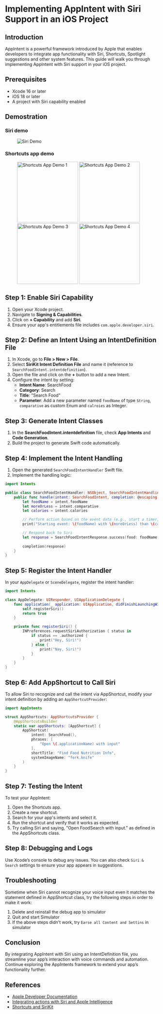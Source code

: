 # Implementing AppIntent with Siri Support in an iOS Project

## Introduction

AppIntent is a powerful framework introduced by Apple that enables developers to integrate app functionality with Siri, Shortcuts, Spotlight suggestions and other system features. This guide will walk you through implementing AppIntent with Siri support in your iOS project.

## Prerequisites
- Xcode 16 or later
- iOS 18 or later
- A project with Siri capability enabled

## Demostration
### Siri demo
<figure>
<img src="https://github.com/user-attachments/assets/5a627147-3713-471f-a187-0cb7626a1d9c" title="Siri Demo" alt="Siri Demo"/>
</figure>

### Shortcuts app demo
<figure>
<img src="https://github.com/user-attachments/assets/63503b42-6198-4420-a6ff-da9130455f10" width="200" title="Shortcuts App Demo 1" alt="Shortcuts App Demo 1"/>
<img src="https://github.com/user-attachments/assets/41ffc92d-51c2-4180-bd08-273756e93e70" width="200" title="Shortcuts App Demo 2" alt="Shortcuts App Demo 2"/>
<img src="https://github.com/user-attachments/assets/1831f5aa-7e23-4864-83fa-c57a8df68d4f" width="200" title="Shortcuts App Demo 3" alt="Shortcuts App Demo 3"/>
<img src="https://github.com/user-attachments/assets/cd4128b7-4df8-4ed6-8cbe-fc23703b5a01" width="200" title="Shortcuts App Demo 4" alt="Shortcuts App Demo 4"/>
</figure>

## Step 1: Enable Siri Capability
1. Open your Xcode project.
2. Navigate to **Signing & Capabilities**.
3. Click on **+ Capability** and add **Siri**.
4. Ensure your app's entitlements file includes `com.apple.developer.siri`.

## Step 2: Define an Intent Using an IntentDefinition File
1. In Xcode, go to **File > New > File**.
2. Select **SiriKit Intent Definition File** and name it (reference to `SearchFoodIntent.intentdefinition`).
3. Open the file and click on the **+** button to add a new Intent.
4. Configure the intent by setting:
   - **Intent Name**: SearchFood
   - **Category**: Search
   - **Title**: "Search Food"
   - **Parameter**: Add a new parameter named `foodName` of type `String`, `comparative` as custom Enum and `calroies` as Integer.

## Step 3: Generate Intent Classes
1. In the **SearchFoodIntent.intentdefinition** file, check **App Intents** and **Code Generation**.
2. Build the project to generate Swift code automatically.

## Step 4: Implement the Intent Handling
1. Open the generated `SearchFoodIntentHandler` Swift file.
2. Implement the handling logic:

```swift
import Intents

public class SearchFoodIntentHandler: NSObject, SearchFoodIntentHandling {
    public func handle(intent: SearchFoodIntent, completion: @escaping (SearchFoodIntentResponse) -> Void) {
        let foodName = intent.foodName
        let moreOrLess = intent.comparative
        let calories = intent.calories

        // Perform action based on the event data (e.g., start a timer, schedule, etc.)
        print("Starting event: \(foodName) with \(moreOrLess) than \(calories) calories")

        // Respond back to Siri
        let response = SearchFoodIntentResponse.success(food: foodName ?? "error")
    
        completion(response)
    }
}
```

## Step 5: Register the Intent Handler
In your `AppDelegate` or `SceneDelegate`, register the intent handler:

```swift
import Intents

class AppDelegate: UIResponder, UIApplicationDelegate {
    func application(_ application: UIApplication, didFinishLaunchingWithOptions launchOptions: [UIApplication.LaunchOptionsKey: Any]?) -> Bool {
        self.registerSiri()
        return true
    }

    private func registerSiri() {
        INPreferences.requestSiriAuthorization { status in
            if status == .authorized {
                print("Hey, Siri!")
            } else {
                print("Nay, Siri!")
            }
        }
    }
}
```

## Step 6: Add AppShortcut to Call Siri
To allow Siri to recognize and call the intent via AppShortcut, modify your intent definition by adding an `AppShortcutProvider`:

```swift
import AppIntents

struct AppShortcuts: AppShortcutsProvider {
    @AppShortcutsBuilder
    static var appShortcuts: [AppShortcut] {
        AppShortcut(
            intent: SearchFood(),
            phrases: [
                "Open \(.applicationName) with input"
            ],
            shortTitle: "Find Food Nutrition Info",
            systemImageName: "fork.knife"
        )
    }
}
```

## Step 7: Testing the Intent
To test your AppIntent:

1. Open the Shortcuts app.
2. Create a new shortcut.
3. Search for your app's intents and select it.
4. Run the shortcut and verify that it works as expected.
5. Try calling Siri and saying, "Open FoodSearch with input." as defined in the AppShortcuts class.

## Step 8: Debugging and Logs
Use Xcode’s console to debug any issues. You can also check `Siri & Search` settings to ensure your app appears in suggestions.

## Troubleshooting
Sometime when Siri cannot recognize your voice input even it matches the statement defined in AppShortcut class, try the following steps in order to make it work:
1. Delete and reinstall the debug app to simulator
2. Quit and start Simulator
3. If the above steps didn't work, try `Earse all Content and Settins` in simulator

## Conclusion
By integrating AppIntent with Siri using an IntentDefinition file, you streamline your app’s interaction with voice commands and automation. Continue exploring the AppIntents framework to extend your app’s functionality further.

## References
- [Apple Developer Documentation](https://developer.apple.com/documentation/appintents)
- [Integrating actions with Siri and Apple Intelligence](https://developer.apple.com/documentation/appintents/integrating-actions-with-siri-and-apple-intelligence)
- [Shortcuts and SiriKit](https://developer.apple.com/sirikit/)
